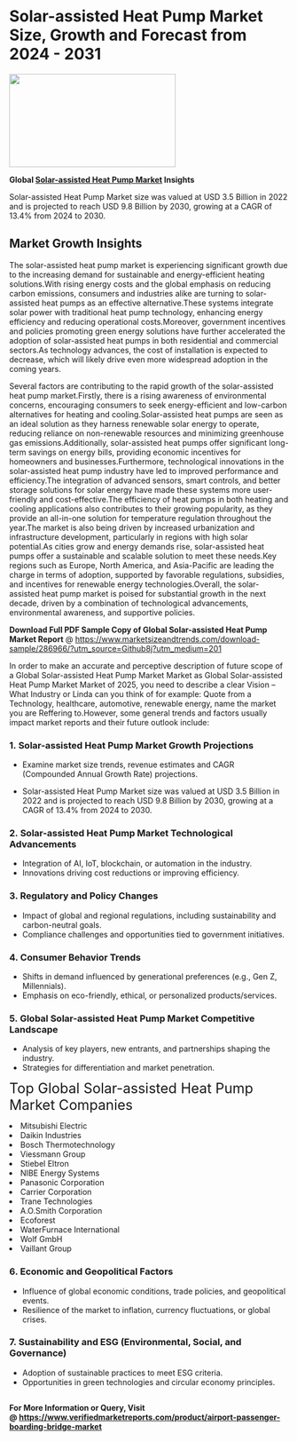 <H1>Solar-assisted Heat Pump Market Size, Growth and Forecast from 2024 - 2031</H1><img class="aligncenter size-medium wp-image-584254" src="https://thirdeyenews.in/wp-content/uploads/2024/09/Global-Market-Research-300x168.jpeg" alt="" width="300" height="168" /><p><strong>Global&nbsp;<a href="https://www.marketsizeandtrends.com/download-sample/286966/?utm_source=Github8j?utm_medium=201">Solar-assisted Heat Pump Market</a> Insights</strong></p><p>Solar-assisted Heat Pump Market size was valued at USD 3.5 Billion in 2022 and is projected to reach USD 9.8 Billion by 2030, growing at a CAGR of 13.4% from 2024 to 2030.</p><p><h2>Market Growth Insights</h2> <p>The solar-assisted heat pump market is experiencing significant growth due to the increasing demand for sustainable and energy-efficient heating solutions.With rising energy costs and the global emphasis on reducing carbon emissions, consumers and industries alike are turning to solar-assisted heat pumps as an effective alternative.These systems integrate solar power with traditional heat pump technology, enhancing energy efficiency and reducing operational costs.Moreover, government incentives and policies promoting green energy solutions have further accelerated the adoption of solar-assisted heat pumps in both residential and commercial sectors.As technology advances, the cost of installation is expected to decrease, which will likely drive even more widespread adoption in the coming years.</p> <p>Several factors are contributing to the rapid growth of the solar-assisted heat pump market.Firstly, there is a rising awareness of environmental concerns, encouraging consumers to seek energy-efficient and low-carbon alternatives for heating and cooling.Solar-assisted heat pumps are seen as an ideal solution as they harness renewable solar energy to operate, reducing reliance on non-renewable resources and minimizing greenhouse gas emissions.Additionally, solar-assisted heat pumps offer significant long-term savings on energy bills, providing economic incentives for homeowners and businesses.Furthermore, technological innovations in the solar-assisted heat pump industry have led to improved performance and efficiency.The integration of advanced sensors, smart controls, and better storage solutions for solar energy have made these systems more user-friendly and cost-effective.The efficiency of heat pumps in both heating and cooling applications also contributes to their growing popularity, as they provide an all-in-one solution for temperature regulation throughout the year.The market is also being driven by increased urbanization and infrastructure development, particularly in regions with high solar potential.As cities grow and energy demands rise, solar-assisted heat pumps offer a sustainable and scalable solution to meet these needs.Key regions such as Europe, North America, and Asia-Pacific are leading the charge in terms of adoption, supported by favorable regulations, subsidies, and incentives for renewable energy technologies.Overall, the solar-assisted heat pump market is poised for substantial growth in the next decade, driven by a combination of technological advancements, environmental awareness, and supportive policies.</p> <p><span class=""><strong>Download Full PDF Sample Copy of Global Solar-assisted Heat Pump Market Report</strong> @ <a href="https://www.marketsizeandtrends.com/download-sample/286966/?utm_source=Github8j?utm_medium=201" target="_blank">https://www.marketsizeandtrends.com/download-sample/286966/?utm_source=Github8j?utm_medium=201</a></span></p><p>In order to make an accurate and perceptive description of future scope of a Global&nbsp;Solar-assisted Heat Pump Market Market as Global&nbsp;Solar-assisted Heat Pump Market Market of 2025, you need to describe a clear Vision &ndash; What Industry or Linda can you think of for example: Quote from a Technology, healthcare, automotive, renewable energy, name the market you are Reffering to.However, some general trends and factors usually impact market reports and their future outlook include:</p><h3>1.&nbsp;<strong>Solar-assisted Heat Pump Market Growth Projections</strong></h3><ul><li>Examine market size trends, revenue estimates and CAGR (Compounded Annual Growth Rate) projections.</li><li><p>Solar-assisted Heat Pump Market size was valued at USD 3.5 Billion in 2022 and is projected to reach USD 9.8 Billion by 2030, growing at a CAGR of 13.4% from 2024 to 2030.</p></li></ul><h3>2.&nbsp;<strong>Solar-assisted Heat Pump Market Technological Advancements</strong></h3><ul><li>Integration of AI, IoT, blockchain, or automation in the industry.</li><li>Innovations driving cost reductions or improving efficiency.</li></ul><h3>3.&nbsp;<strong>Regulatory and Policy Changes</strong></h3><ul><li>Impact of global and regional regulations, including sustainability and carbon-neutral goals.</li><li>Compliance challenges and opportunities tied to government initiatives.</li></ul><h3>4.&nbsp;<strong>Consumer Behavior Trends</strong></h3><ul><li>Shifts in demand influenced by generational preferences (e.g., Gen Z, Millennials).</li><li>Emphasis on eco-friendly, ethical, or personalized products/services.</li></ul><h3>5.&nbsp;<strong>Global Solar-assisted Heat Pump Market Competitive Landscape</strong></h3><ul><li>Analysis of key players, new entrants, and partnerships shaping the industry.</li><li>Strategies for differentiation and market penetration.</li></ul><p data-pm-slice="1 1 []"><span style="color: inherit; font-family: inherit; font-size: 25px;">Top Global Solar-assisted Heat Pump Market Companies</span></p><div class="" data-test-id=""><p><li>Mitsubishi Electric</li><li> Daikin Industries</li><li> Bosch Thermotechnology</li><li> Viessmann Group</li><li> Stiebel Eltron</li><li> NIBE Energy Systems</li><li> Panasonic Corporation</li><li> Carrier Corporation</li><li> Trane Technologies</li><li> A.O.Smith Corporation</li><li> Ecoforest</li><li> WaterFurnace International</li><li> Wolf GmbH</li><li> Vaillant Group</li></p></div><h3>6.&nbsp;<strong>Economic and Geopolitical Factors</strong></h3><ul><li>Influence of global economic conditions, trade policies, and geopolitical events.</li><li>Resilience of the market to inflation, currency fluctuations, or global crises.</li></ul><h3>7.&nbsp;<strong>Sustainability and ESG (Environmental, Social, and Governance)</strong></h3><ul><li>Adoption of sustainable practices to meet ESG criteria.</li><li>Opportunities in green technologies and circular economy principles.</li></ul><h2><strong style="font-size: 14px;">For More Information or Query, Visit @&nbsp;</strong><a style="background-color: #ffffff; font-size: 14px;" href="https://www.marketsizeandtrends.com/report/solar-assisted-heat-pump-market/" target="_blank">https://www.verifiedmarketreports.com/product/airport-passenger-boarding-bridge-market</a></h2>
